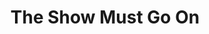 ---
ep: 116
title: The Show Must Go On
imglink: "https://live.staticflickr.com/65535/50982916716_2d14d9c6e1_o.jpg"
thumbnail: "https://live.staticflickr.com/65535/50982916716_58d96cc1d4_q.jpg"
alt:  In the centre is the Mechanical Turk, a sword falling from one hand. He is surrounded by singing birds and shattering chess pieces, with ropes looping around the outside. There are wavy lines radiating from the centre. 
name: Oddly Specific
---